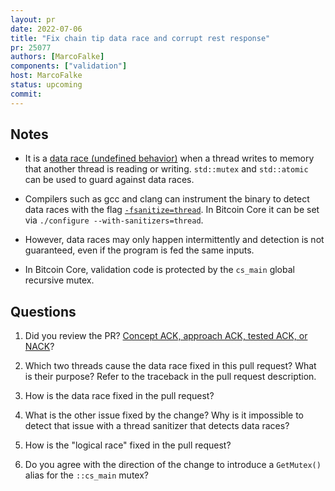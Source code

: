 ```yaml
---
layout: pr
date: 2022-07-06
title: "Fix chain tip data race and corrupt rest response"
pr: 25077
authors: [MarcoFalke]
components: ["validation"]
host: MarcoFalke
status: upcoming
commit:
---
```



## Notes

* It is a [data race (undefined
  behavior)](https://en.cppreference.com/w/cpp/language/memory_model#Threads_and_data_races)
  when a thread writes to memory that another thread is reading or writing.
  `std::mutex` and `std::atomic` can be used to guard against data races.

* Compilers such as gcc and clang can instrument the binary to detect data
  races with the flag
  [`-fsanitize=thread`](https://clang.llvm.org/docs/ThreadSanitizer.html).
  In Bitcoin Core it can be set via `./configure --with-sanitizers=thread`.

* However, data races may only happen intermittently and detection is not
  guaranteed, even if the program is fed the same inputs.

* In Bitcoin Core, validation code is protected by the `cs_main` global
  recursive mutex.

## Questions

1. Did you review the PR? [Concept ACK, approach ACK, tested ACK, or NACK](https://github.com/bitcoin/bitcoin/blob/master/CONTRIBUTING.md#peer-review)?

1. Which two threads cause the data race fixed in this pull request? What is
   their purpose? Refer to the traceback in the pull request description.

1. How is the data race fixed in the pull request?

1. What is the other issue fixed by the change? Why is it impossible to detect
   that issue with a thread sanitizer that detects data races?

1. How is the "logical race" fixed in the pull request?

1. Do you agree with the direction of the change to introduce a `GetMutex()`
   alias for the `::cs_main` mutex?

<!-- TODO: After meeting, uncomment and add meeting log between the irc tags
## Meeting Log

{% irc %}
{% endirc %}
-->

